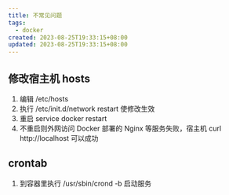 ```yaml
---
title: 不常见问题
tags:
  - docker
created: 2023-08-25T19:33:15+08:00
updated: 2023-08-25T19:33:15+08:00
---
```


## 修改宿主机 hosts

1. 编辑 /etc/hosts
2. 执行 /etc/init.d/network restart 使修改生效
3. 重启 service docker restart
4. 不重启则外网访问 Docker 部署的 Nginx 等服务失败，宿主机 curl http://localhost 可以成功

## crontab

1. 到容器里执行 /usr/sbin/crond -b 启动服务

